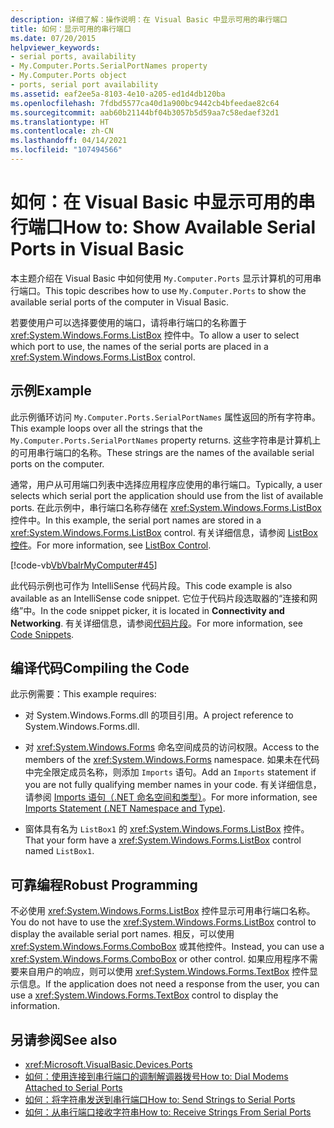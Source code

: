 ```yaml
---
description: 详细了解：操作说明：在 Visual Basic 中显示可用的串行端口
title: 如何：显示可用的串行端口
ms.date: 07/20/2015
helpviewer_keywords:
- serial ports, availability
- My.Computer.Ports.SerialPortNames property
- My.Computer.Ports object
- ports, serial port availability
ms.assetid: eaf2ee5a-8103-4e10-a205-ed1d4db120ba
ms.openlocfilehash: 7fdbd5577ca40d1a900bc9442cb4bfeedae82c64
ms.sourcegitcommit: aab60b21144bf04b3057b5d59aa7c58edaef32d1
ms.translationtype: HT
ms.contentlocale: zh-CN
ms.lasthandoff: 04/14/2021
ms.locfileid: "107494566"
---
```

# <a name="how-to-show-available-serial-ports-in-visual-basic"></a><span data-ttu-id="90008-103">如何：在 Visual Basic 中显示可用的串行端口</span><span class="sxs-lookup"><span data-stu-id="90008-103">How to: Show Available Serial Ports in Visual Basic</span></span>

<span data-ttu-id="90008-104">本主题介绍在 Visual Basic 中如何使用 `My.Computer.Ports` 显示计算机的可用串行端口。</span><span class="sxs-lookup"><span data-stu-id="90008-104">This topic describes how to use `My.Computer.Ports` to show the available serial ports of the computer in Visual Basic.</span></span>  
  
 <span data-ttu-id="90008-105">若要使用户可以选择要使用的端口，请将串行端口的名称置于 <xref:System.Windows.Forms.ListBox> 控件中。</span><span class="sxs-lookup"><span data-stu-id="90008-105">To allow a user to select which port to use, the names of the serial ports are placed in a <xref:System.Windows.Forms.ListBox> control.</span></span>  
  
## <a name="example"></a><span data-ttu-id="90008-106">示例</span><span class="sxs-lookup"><span data-stu-id="90008-106">Example</span></span>  

 <span data-ttu-id="90008-107">此示例循环访问 `My.Computer.Ports.SerialPortNames` 属性返回的所有字符串。</span><span class="sxs-lookup"><span data-stu-id="90008-107">This example loops over all the strings that the `My.Computer.Ports.SerialPortNames` property returns.</span></span> <span data-ttu-id="90008-108">这些字符串是计算机上的可用串行端口的名称。</span><span class="sxs-lookup"><span data-stu-id="90008-108">These strings are the names of the available serial ports on the computer.</span></span>  
  
 <span data-ttu-id="90008-109">通常，用户从可用端口列表中选择应用程序应使用的串行端口。</span><span class="sxs-lookup"><span data-stu-id="90008-109">Typically, a user selects which serial port the application should use from the list of available ports.</span></span> <span data-ttu-id="90008-110">在此示例中，串行端口名称存储在 <xref:System.Windows.Forms.ListBox> 控件中。</span><span class="sxs-lookup"><span data-stu-id="90008-110">In this example, the serial port names are stored in a <xref:System.Windows.Forms.ListBox> control.</span></span> <span data-ttu-id="90008-111">有关详细信息，请参阅 [ListBox 控件](/dotnet/desktop/winforms/controls/listbox-control-windows-forms)。</span><span class="sxs-lookup"><span data-stu-id="90008-111">For more information, see [ListBox Control](/dotnet/desktop/winforms/controls/listbox-control-windows-forms).</span></span>  
  
 [!code-vb[VbVbalrMyComputer#45](~/samples/snippets/visualbasic/VS_Snippets_VBCSharp/VbVbalrMyComputer/VB/Class2.vb#45)]  
  
 <span data-ttu-id="90008-112">此代码示例也可作为 IntelliSense 代码片段。</span><span class="sxs-lookup"><span data-stu-id="90008-112">This code example is also available as an IntelliSense code snippet.</span></span> <span data-ttu-id="90008-113">它位于代码片段选取器的“连接和网络”中。</span><span class="sxs-lookup"><span data-stu-id="90008-113">In the code snippet picker, it is located in **Connectivity and Networking**.</span></span> <span data-ttu-id="90008-114">有关详细信息，请参阅[代码片段](/visualstudio/ide/code-snippets)。</span><span class="sxs-lookup"><span data-stu-id="90008-114">For more information, see [Code Snippets](/visualstudio/ide/code-snippets).</span></span>  
  
## <a name="compiling-the-code"></a><span data-ttu-id="90008-115">编译代码</span><span class="sxs-lookup"><span data-stu-id="90008-115">Compiling the Code</span></span>  

 <span data-ttu-id="90008-116">此示例需要：</span><span class="sxs-lookup"><span data-stu-id="90008-116">This example requires:</span></span>  
  
- <span data-ttu-id="90008-117">对 System.Windows.Forms.dll 的项目引用。</span><span class="sxs-lookup"><span data-stu-id="90008-117">A project reference to System.Windows.Forms.dll.</span></span>  
  
- <span data-ttu-id="90008-118">对 <xref:System.Windows.Forms> 命名空间成员的访问权限。</span><span class="sxs-lookup"><span data-stu-id="90008-118">Access to the members of the <xref:System.Windows.Forms> namespace.</span></span> <span data-ttu-id="90008-119">如果未在代码中完全限定成员名称，则添加 `Imports` 语句。</span><span class="sxs-lookup"><span data-stu-id="90008-119">Add an `Imports` statement if you are not fully qualifying member names in your code.</span></span> <span data-ttu-id="90008-120">有关详细信息，请参阅 [Imports 语句（.NET 命名空间和类型）](../../../language-reference/statements/imports-statement-net-namespace-and-type.md)。</span><span class="sxs-lookup"><span data-stu-id="90008-120">For more information, see [Imports Statement (.NET Namespace and Type)](../../../language-reference/statements/imports-statement-net-namespace-and-type.md).</span></span>  
  
- <span data-ttu-id="90008-121">窗体具有名为 `ListBox1` 的 <xref:System.Windows.Forms.ListBox> 控件。</span><span class="sxs-lookup"><span data-stu-id="90008-121">That your form have a <xref:System.Windows.Forms.ListBox> control named `ListBox1`.</span></span>  
  
## <a name="robust-programming"></a><span data-ttu-id="90008-122">可靠编程</span><span class="sxs-lookup"><span data-stu-id="90008-122">Robust Programming</span></span>  

 <span data-ttu-id="90008-123">不必使用 <xref:System.Windows.Forms.ListBox> 控件显示可用串行端口名称。</span><span class="sxs-lookup"><span data-stu-id="90008-123">You do not have to use the <xref:System.Windows.Forms.ListBox> control to display the available serial port names.</span></span> <span data-ttu-id="90008-124">相反，可以使用 <xref:System.Windows.Forms.ComboBox> 或其他控件。</span><span class="sxs-lookup"><span data-stu-id="90008-124">Instead, you can use a <xref:System.Windows.Forms.ComboBox> or other control.</span></span> <span data-ttu-id="90008-125">如果应用程序不需要来自用户的响应，则可以使用 <xref:System.Windows.Forms.TextBox> 控件显示信息。</span><span class="sxs-lookup"><span data-stu-id="90008-125">If the application does not need a response from the user, you can use a <xref:System.Windows.Forms.TextBox> control to display the information.</span></span>
  
## <a name="see-also"></a><span data-ttu-id="90008-126">另请参阅</span><span class="sxs-lookup"><span data-stu-id="90008-126">See also</span></span>

- <xref:Microsoft.VisualBasic.Devices.Ports>
- [<span data-ttu-id="90008-127">如何：使用连接到串行端口的调制解调器拨号</span><span class="sxs-lookup"><span data-stu-id="90008-127">How to: Dial Modems Attached to Serial Ports</span></span>](how-to-dial-modems-attached-to-serial-ports.md)
- [<span data-ttu-id="90008-128">如何：将字符串发送到串行端口</span><span class="sxs-lookup"><span data-stu-id="90008-128">How to: Send Strings to Serial Ports</span></span>](how-to-send-strings-to-serial-ports.md)
- [<span data-ttu-id="90008-129">如何：从串行端口接收字符串</span><span class="sxs-lookup"><span data-stu-id="90008-129">How to: Receive Strings From Serial Ports</span></span>](how-to-receive-strings-from-serial-ports.md)
